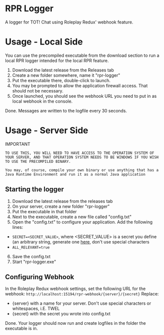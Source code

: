 # RPR Logger

A logger for TOT! Chat using Roleplay Redux' webhook feature.

# Usage - Local Side
You can use the precompiled executable from the download section to run a local RPR logger intended for the local RPR feature.

1. Download the latest release from the Releases tab
2. Create a new folder somewhere, name it "rpr-logger"
3. Put the executable there, double-click to launch.
4. You may be prompted to allow the application firewall access. That should not be necessary.
5. Once launched, you should see the webhook URL you need to put in as local webhook in the console.

Done. Messages are written to the logfile every 30 seconds.

# Usage - Server Side
IMPORTANT
```
TO USE THIS, YOU WILL NEED TO HAVE ACCESS TO THE OPERATION SYSTEM OF YOUR SERVER, AND THAT OPERATION SYSTEM NEEDS TO BE WINDOWS IF YOU WISH TO USE THE PRECOMPILED BINARY. 

You may, of course, compile your own binary or use anything that has a Java Runtime Environment and run it as a normal Java application
```

## Starting the logger
1. Download the latest release from the releases tab
2. On your server, create a new folder "rpr-logger"
3. Put the executable in that folder
4. Next to the executable, create a new file called "config.txt"
5. Open the "config.txt" to configure your application. Add the following lines:
  - `SECRET=<SECRET_VALUE>`, where <SECRET_VALUE> is a secret you define (an arbitrary string, generate one [here](https://passwordsgenerator.net/), don't use special characters
  - `ALL_RELEVANT=true`
6. Save the config.txt
7. Start "rpr-logger.exe"

## Configuring Webhook
In the Roleplay Redux webhook settings, set the following URL for the webhook:
`http://localhost:15194/rpr-webhook/{server}/{secret}`
Replace:
- {server} with a name for your server. Don't use special characters or whitespaces, i.E. TWEL
- {secret} with the secret you wrote into config.txt

Done. Your logger should now run and create logfiles in the folder the executable is in.


